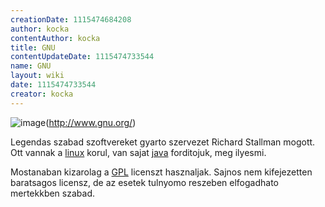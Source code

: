 ```yaml
---
creationDate: 1115474684208 
author: kocka 
contentAuthor: kocka 
title: GNU 
contentUpdateDate: 1115474733544 
name: GNU 
layout: wiki 
date: 1115474733544 
creator: kocka 
---
```

![image](http://www.gnu.org/graphics/gnu-head-sm.jpg)(http://www.gnu.org/)

Legendas szabad szoftvereket gyarto szervezet Richard Stallman mogott. Ott vannak a [linux](Linux.html) korul, van sajat [java](java.html) forditojuk, meg ilyesmi.

Mostanaban kizarolag a [GPL](GPL.html) licenszt hasznaljak. Sajnos nem kifejezetten baratsagos licensz, de az esetek tulnyomo reszeben elfogadhato mertekkben szabad.
